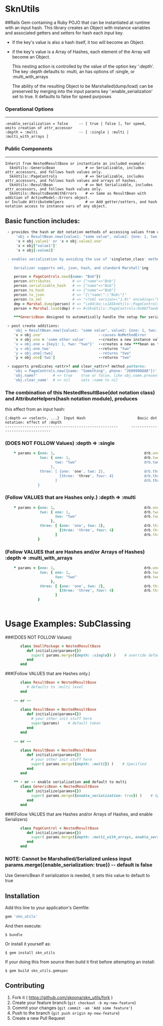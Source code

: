 # SknUtils 
##Rails Gem containing a Ruby POJO that can be instantiated at runtime with an input hash.  This library 
creates an Object with instance variables and associated getters and setters for hash each input key. 

* If the key's value is also a hash itself, it too will become an Object.
* if the key's value is a Array of Hashes, each element of the Array will become an Object.
  
  This nesting action is controlled by the value of the option key ':depth'. 
    The key :depth defaults to :multi, an has options of :single, or :multi_with_arrays
  
  The ability of the resulting Object to be Marshalled(dump/load) can be preserved by merging 
    into the input params key ':enable_serialization' set to true.  It defaults to false for speed purposes
 

### Operational Options
--------------------------------

    :enable_serialization = false     -- [ true | false ], for speed, omits creation of attr_accessor
    :depth = :multi                   -- [ :single | :multi | :multi_with_arrays ]

### Public Components
--------------------------------

    Inherit from NestedResultBase or instantiate an included example:
      SknUtils::GenericBean              # => Serializable, includes attr_accessors, and follows hash values only.
      SknUtils::PageControls             # => Serializable, includes attr_accessors, and follows hash values and arrays of hashes.
      SknUtils::ResultBean               # => Not Serializable, includes attr_accessors, and follows hash values only.
      SknUtils::ResultsBeanWithErrors    # => Same as ResultBean with addition of ActiveModel::Errors object.
    or Include AttributeHelpers          # => Add getter/setters, and hash notation access to instance vars of any object.


## Basic function includes:
```ruby
 - provides the hash or dot notation methods of accessing values from object created; i.e
     'obj = ResultBean.new({value1: "some value", value2: {one: 1, two: "two"}}) 
     'x = obj.value1' or 'x = obj.value2.one'
     'x = obj["value1"]'
     'x = obj[:value1]'

 - enables serialization by avoiding the use of 'singleton_class' methods which breaks Serializers:

    Serializer supports xml, json, hash, and standard Marshall'ing

    person = PageControls.new({name: "Bob"})
    person.attributes          # => {"name"=>"Bob"}
    person.serializable_hash   # => {"name"=>"Bob"}
    person.to_hash             # => {"name"=>"Bob"}
    person.to_json             # => "{\"name\":\"Bob\"}"
    person.to_xml              # => "<?xml version=\"1.0\" encoding=\"UTF-8\"?>\n<page-controls>\n  <name>Bob</name>\n</page-controls>\n"
    dmp = Marshal.dump(person) # => "\x04\bo:\x1ASknUtils::PageControls\x06:\n@nameI\"\bBob\x06:\x06ET"
    person = Marshal.load(dmp) # => #<SknUtils::PageControls:0x007faede906d40 @name="Bob">

    ***GenericBean designed to automatically handle the setup for serialization and multi level without arrays 

 - post create additions:
    'obj = ResultBean.new({value1: "some value", value2: {one: 1, two: "two"}}) 
    'x = obj.one'                          --causes NoMethodError
    'x = obj.one = 'some other value'      --creates a new instance value with accessors
    'x = obj.one = {key1: 1, two: "two"}'  --creates a new ***bean as the value of obj.one
    'y = obj.one.two'                      --returns "two"
    'y = obj.one[:two]                     --returns "two"
    'y = obj.one['two']                    --returns "two"

 - supports predicates <attr>? and clear_<attr>? method patterns:	
    'obj = PageControls.new({name: "Something", phone: "2609998888"})'
    'obj.name?'       # => true    true or false, like obj.name.present?
    'obj.clear_name'  # => nil     sets :name to nil
```

### The combination of this NestedResultBase(dot notation class) and AttributeHelpers(hash notation module), produces
 this effect from an input hash:

    {:depth => <select>, ...}  Input Hash                        Basic dot notation: effect of :depth
    ----------------------------------------------------      ---------------------------------

### (DOES NOT FOLLOW Values) :depth => :single
```ruby
    * params = {one: 1,                                         drb.one      = 1
                two: { one: 1,                                  drb.two      = {one: 1, two: 'two}
                       two: "two"                               drb.two.two  = NoMethodError
                     }, 
                three: [ {one: 'one', two: 2},                  drb.three    = [{one: 'one', two: 2},{three: 'three', four: 4}]
                         {three: 'three', four: 4}              drb.three[1] = {three: 'three', four: 4}
                       ]                                        drb.three[1].four = NoMethodError
               }      
```

### (Follow VALUES that are Hashes only.) :depth => :multi
```ruby
    * params = {one: 1,                                         drb.one      = 1
                two: { one: 1,                                  drb.two.one  = 1
                	   two: "two"                               drb.two.two  = 'two'
                     }, 
                three: [ {one: 'one', two: 2},                  drb.three    = [{one: 'one', two: 2},{three: 'three', four: 4}]
                         {three: 'three', four: 4}              drb.three[1] = {three: 'three', four: 4}
                       ]                                        drb.three[1].four = NoMethodError
	           }
```
 
### (Follow VALUES that are Hashes and/or Arrays of Hashes) :depth => :multi_with_arrays
```ruby
    * params = {one: 1,                                         drb.one      = 1
                two: { one: 1,                                  drb.two.one  = 1
                       two: "two"                               drb.two.two  = 'two'
                     }, 
                three: [ {one: 'one', two: 2},                  drb.three.first.one = 'one'
                		 {three: 'three', four: 4}              drb.three[1].four   = 4
                       ]
               }      
 
```
# Usage Examples: SubClassing 

###(DOES NOT FOLLOW Values)
```ruby
       class SmallPackage < NestedResultBase
          def initialize(params={})
            super( params.merge({depth: :single}) )    # override default of :multi level
          end
       end
```

###(Follow VALUES that are Hashes only.)
```ruby
       class ResultBean < NestedResultBase
          # defaults to :multi level
       end
       
    -- or --
    
       class ResultBean < NestedResultBase
          def initialize(params={})
            # your other init stuff here
            super(params)    # default taken 
          end
       end
       
    -- or --
    
       class ResultBean < NestedResultBase
          def initialize(params={})
            # your other init stuff here
            super( params.merge({depth: :multi}) )    # Specified
          end
       end
       
    ** - or -- enable serialization and default to multi
       class GenericBean < NestedResultBase
          def initialize(params={})
            super( params.merge({enable_serialization: true}) )    # Specified with Serialization Enabled
          end
       end
```

###(Follow VALUES that are Hashes and/or Arrays of Hashes, and enable Serializers)
```ruby
       class PageControl < NestedResultBase
          def initialize(params={})
            super( params.merge({depth: :multi_with_arrays, enable_serialization: true}) )    # override defaults
          end
       end
```


### NOTE: Cannot be Marshalled/Serialized unless input params.merge({enable_serialization: true}) -- default is false
Use GenericBean if serialization is needed, it sets this value to default to true

## Installation

Add this line to your application's Gemfile:

```ruby
gem 'skn_utils'
```

And then execute:

    $ bundle

Or install it yourself as:

    $ gem install skn_utils
    
If your doing this from source then build it first before attempting an install:

    $ gem build skn_utils.gemspec
    
## Contributing

1. Fork it ( https://github.com/skoona/skn_utils/fork )
2. Create your feature branch (`git checkout -b my-new-feature`)
3. Commit your changes (`git commit -am 'Add some feature'`)
4. Push to the branch (`git push origin my-new-feature`)
5. Create a new Pull Request
